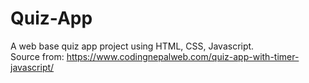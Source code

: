 # Quiz-App
A web base quiz app project using HTML, CSS, Javascript. </br>
Source from: https://www.codingnepalweb.com/quiz-app-with-timer-javascript/
